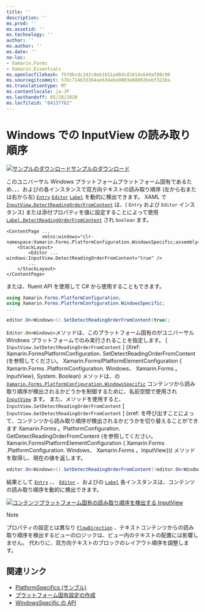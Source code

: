 ```yaml
---
title: ''
description: ''
ms.prod: ''
ms.assetid: ''
ms.technology: ''
author: ''
ms.author: ''
ms.date: ''
no-loc:
- Xamarin.Forms
- Xamarin.Essentials
ms.openlocfilehash: f5f0bcdc2d2c8eb1b51ad8dcd1014c649af80c90
ms.sourcegitcommit: 57bc714633364aeb34aba9803e88802bebf321ba
ms.translationtype: MT
ms.contentlocale: ja-JP
ms.lasthandoff: 05/28/2020
ms.locfileid: "84137762"
---
```

# <a name="inputview-reading-order-on-windows"></a>Windows での InputView の読み取り順序

[![サンプルのダウンロード](~/media/shared/download.png)サンプルのダウンロード](https://docs.microsoft.com/samples/xamarin/xamarin-forms-samples/userinterface-platformspecifics)

このユニバーサル Windows プラットフォームプラットフォーム固有であるため、、、およびの各インスタンスで双方向テキストの読み取り順序 (左から右または右から左) [`Entry`](xref:Xamarin.Forms.Entry) [`Editor`](xref:Xamarin.Forms.Editor) [`Label`](xref:Xamarin.Forms.Label) を動的に検出できます。 XAML で [`InputView.DetectReadingOrderFromContent`](xref:Xamarin.Forms.PlatformConfiguration.WindowsSpecific.InputView.DetectReadingOrderFromContentProperty) は、( `Entry` および `Editor` インスタンス) または添付プロパティを値に設定することによって使用 [`Label.DetectReadingOrderFromContent`](xref:Xamarin.Forms.PlatformConfiguration.WindowsSpecific.Label.DetectReadingOrderFromContentProperty) され `boolean` ます。

```xaml
<ContentPage ...
             xmlns:windows="clr-namespace:Xamarin.Forms.PlatformConfiguration.WindowsSpecific;assembly=Xamarin.Forms.Core">
    <StackLayout>
        <Editor ... windows:InputView.DetectReadingOrderFromContent="true" />
        ...
    </StackLayout>
</ContentPage>
```

または、fluent API を使用して C# から使用することもできます。

```csharp
using Xamarin.Forms.PlatformConfiguration;
using Xamarin.Forms.PlatformConfiguration.WindowsSpecific;
...

editor.On<Windows>().SetDetectReadingOrderFromContent(true);
```

`Editor.On<Windows>`メソッドは、このプラットフォーム固有のがユニバーサル Windows プラットフォームでのみ実行されることを指定します。 [ `InputView.SetDetectReadingOrderFromContent` ] (Xref: Xamarin.FormsPlatformConfiguration. SetDetectReadingOrderFromContent (を参照してください。 Xamarin.FormsIPlatformElementConfiguration { Xamarin.Forms .PlatformConfiguration. Windows、 Xamarin.Forms 。InputView}, System. Boolean) メソッドは、の [`Xamarin.Forms.PlatformConfiguration.WindowsSpecific`](xref:Xamarin.Forms.PlatformConfiguration.WindowsSpecific) コンテンツから読み取り順序が検出されるかどうかを制御するために、名前空間で使用され [`InputView`](xref:Xamarin.Forms.InputView) ます。 また、メソッドを使用すると、 `InputView.SetDetectReadingOrderFromContent` [ `InputView.GetDetectReadingOrderFromContent` ] (xref: を呼び出すことによって、コンテンツから読み取り順序が検出されるかどうかを切り替えることができます Xamarin.Forms 。PlatformConfiguration. GetDetectReadingOrderFromContent (を参照してください。 Xamarin.FormsIPlatformElementConfiguration { Xamarin.Forms .PlatformConfiguration. Windows、 Xamarin.Forms 。InputView})) メソッドを取得し、現在の値を返します。

```csharp
editor.On<Windows>().SetDetectReadingOrderFromContent(!editor.On<Windows>().GetDetectReadingOrderFromContent());
```

結果として [`Entry`](xref:Xamarin.Forms.Entry) 、、 [`Editor`](xref:Xamarin.Forms.Editor) 、およびの [`Label`](xref:Xamarin.Forms.Label) 各インスタンスは、コンテンツの読み取り順序を動的に検出できます。

[![コンテンツプラットフォーム固有の読み取り順序を検出する InputView](inputview-reading-order-images/editor-readingorder.png "コンテンツプラットフォーム固有の読み取り順序を検出する InputView")](inputview-reading-order-images/editor-readingorder-large.png#lightbox "コンテンツプラットフォーム固有の読み取り順序を検出する InputView")

> [!NOTE]
> プロパティの設定とは異なり [`FlowDirection`](xref:Xamarin.Forms.VisualElement.FlowDirection) 、テキストコンテンツからの読み取り順序を検出するビューのロジックは、ビュー内のテキストの配置には影響しません。 代わりに、双方向テキストのブロックのレイアウト順序を調整します。

## <a name="related-links"></a>関連リンク

- [PlatformSpecifics (サンプル)](https://docs.microsoft.com/samples/xamarin/xamarin-forms-samples/userinterface-platformspecifics)
- [プラットフォーム固有設定の作成](~/xamarin-forms/platform/platform-specifics/index.md#creating-platform-specifics)
- [WindowsSpecific の API](xref:Xamarin.Forms.PlatformConfiguration.WindowsSpecific)
